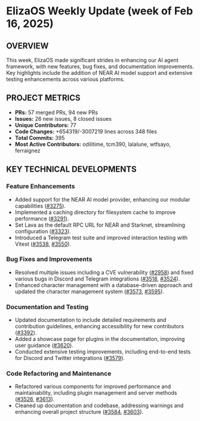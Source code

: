 # ElizaOS Weekly Update (week of Feb 16, 2025)

## OVERVIEW 
This week, ElizaOS made significant strides in enhancing our AI agent framework, with new features, bug fixes, and documentation improvements. Key highlights include the addition of NEAR AI model support and extensive testing enhancements across various platforms.

## PROJECT METRICS
- **PRs:** 57 merged PRs, 94 new PRs
- **Issues:** 26 new issues, 8 closed issues
- **Unique Contributors:** 77
- **Code Changes:** +654319/-3007219 lines across 348 files
- **Total Commits:** 395
- **Most Active Contributors:** odilitime, tcm390, lalalune, wtfsayo, ferraignez

## KEY TECHNICAL DEVELOPMENTS

### Feature Enhancements
- Added support for the NEAR AI model provider, enhancing our modular capabilities ([#3275](https://github.com/elizaos/eliza/pull/3275)).
- Implemented a caching directory for filesystem cache to improve performance ([#3291](https://github.com/elizaos/eliza/pull/3291)).
- Set Lava as the default RPC URL for NEAR and Starknet, streamlining configuration ([#3323](https://github.com/elizaos/eliza/pull/3323)).
- Introduced a Telegram test suite and improved interaction testing with Vitest ([#3538](https://github.com/elizaos/eliza/pull/3538), [#3550](https://github.com/elizaos/eliza/pull/3550)).

### Bug Fixes and Improvements
- Resolved multiple issues including a CVE vulnerability ([#2958](https://github.com/elizaos/eliza/pull/2958)) and fixed various bugs in Discord and Telegram integrations ([#3518](https://github.com/elizaos/eliza/pull/3518), [#3524](https://github.com/elizaos/eliza/pull/3524)).
- Enhanced character management with a database-driven approach and updated the character management system ([#3573](https://github.com/elizaos/eliza/pull/3573), [#3595](https://github.com/elizaos/eliza/pull/3595)).

### Documentation and Testing
- Updated documentation to include detailed requirements and contribution guidelines, enhancing accessibility for new contributors ([#3392](https://github.com/elizaos/eliza/pull/3392)).
- Added a showcase page for plugins in the documentation, improving user guidance ([#3620](https://github.com/elizaos/eliza/pull/3620)).
- Conducted extensive testing improvements, including end-to-end tests for Discord and Twitter integrations ([#3579](https://github.com/elizaos/eliza/pull/3579)).

### Code Refactoring and Maintenance
- Refactored various components for improved performance and maintainability, including plugin management and server methods ([#3526](https://github.com/elizaos/eliza/pull/3526), [#3613](https://github.com/elizaos/eliza/pull/3613)).
- Cleaned up documentation and codebase, addressing warnings and enhancing overall project structure ([#3584](https://github.com/elizaos/eliza/pull/3584), [#3603](https://github.com/elizaos/eliza/pull/3603)).